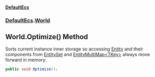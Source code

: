 #### [DefaultEcs](./index.md 'index')
### [DefaultEcs](./DefaultEcs.md 'DefaultEcs').[World](./DefaultEcs-World.md 'DefaultEcs.World')
## World.Optimize() Method
Sorts current instance inner storage so accessing [Entity](./DefaultEcs-Entity.md 'DefaultEcs.Entity') and their components from [EntitySet](./DefaultEcs-EntitySet.md 'DefaultEcs.EntitySet') and [EntityMultiMap&lt;TKey&gt;](./DefaultEcs-EntityMultiMap-TKey-.md 'DefaultEcs.EntityMultiMap&lt;TKey&gt;') always move forward in memory.  
```csharp
public void Optimize();
```

